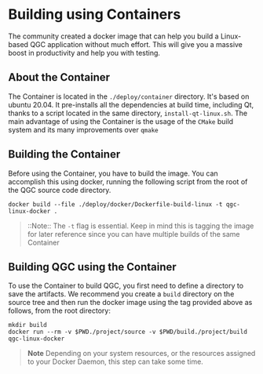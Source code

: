 # Building using Containers

The community created a docker image that can help you build a Linux-based QGC application without much effort. This will give you a massive boost in productivity and help you with testing.

## About the Container

The Container is located in the `./deploy/container` directory. It's based on ubuntu 20.04. It pre-installs all the dependencies at build time, including Qt, thanks to a script located in the same directory, `install-qt-linux.sh`. The main advantage of using the Container is the usage of the `CMake` build system and its many improvements over `qmake`

## Building the Container

Before using the Container, you have to build the image. You can accomplish this using docker, running the following script from the root of the QGC source code directory.

```
docker build --file ./deploy/docker/Dockerfile-build-linux -t qgc-linux-docker .
```

> ::Note:: The `-t` flag is essential. Keep in mind this is tagging the image for later reference since you can have multiple builds of the same Container

## Building QGC using the Container

To use the Container to build QGC, you first need to define a directory to save the artifacts. We recommend you create a `build` directory on the source tree and then run the docker image using the tag provided above as follows, from the root directory:

```
mkdir build
docker run --rm -v $PWD./project/source -v $PWD/build./project/build qgc-linux-docker
```

> **Note** Depending on your system resources, or the resources assigned to your Docker Daemon, this step can take some time.
